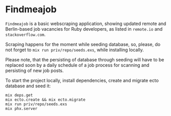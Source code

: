 # Findmeajob

`Findmeajob` is a basic webscraping application, showing updated remote and Berlin-based job vacancies for Ruby developers, as listed in `remote.io` and `stackoverflow.com`.

Scraping happens for the moment while seeding database, so, please, do not forget to `mix run priv/repo/seeds.exs`, while installing locally.

Please note, that the persisting of database through seeding will have to be replaced soon by a daily schedule of a job process for scanning and persisting of new job posts.

To start the project locally, install dependencies, create and migrate ecto database and seed it:

````
mix deps.get
mix ecto.create && mix ecto.migrate
mix run priv/repo/seeds.exs
mix phx.server
